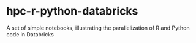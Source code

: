 # hpc-r-python-databricks
A set of simple notebooks, illustrating the parallelization of R and Python code in Databricks
